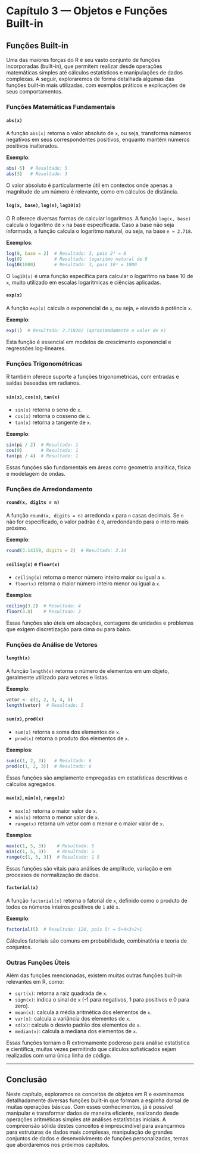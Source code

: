 # Capítulo 3 — Objetos e Funções Built-in



## Funções Built-in

Uma das maiores forças do R é seu vasto conjunto de funções incorporadas (built-in), que permitem realizar desde operações matemáticas simples até cálculos estatísticos e manipulações de dados complexas. A seguir, exploraremos de forma detalhada algumas das funções built-in mais utilizadas, com exemplos práticos e explicações de seus comportamentos.

### Funções Matemáticas Fundamentais

#### `abs(x)`

A função `abs(x)` retorna o valor absoluto de `x`, ou seja, transforma números negativos em seus correspondentes positivos, enquanto mantém números positivos inalterados.

**Exemplo**:

```r
abs(-5)  # Resultado: 5
abs(3)   # Resultado: 3
```

O valor absoluto é particularmente útil em contextos onde apenas a magnitude de um número é relevante, como em cálculos de distância.

#### `log(x, base)`, `log(x)`, `log10(x)`

O R oferece diversas formas de calcular logaritmos. A função `log(x, base)` calcula o logaritmo de `x` na base especificada. Caso a base não seja informada, a função calcula o logaritmo natural, ou seja, na base `e ≈ 2.718`.

**Exemplos**:

```r
log(8, base = 2)  # Resultado: 3, pois 2³ = 8
log(8)            # Resultado: logaritmo natural de 8
log10(1000)       # Resultado: 3, pois 10³ = 1000
```

O `log10(x)` é uma função específica para calcular o logaritmo na base 10 de `x`, muito utilizado em escalas logarítmicas e ciências aplicadas.

#### `exp(x)`

A função `exp(x)` calcula o exponencial de `x`, ou seja, `e` elevado à potência `x`.

**Exemplo**:

```r
exp(1)  # Resultado: 2.718282 (aproximadamente o valor de e)
```

Esta função é essencial em modelos de crescimento exponencial e regressões log-lineares.

### Funções Trigonométricas

R também oferece suporte a funções trigonométricas, com entradas e saídas baseadas em radianos.

#### `sin(x)`, `cos(x)`, `tan(x)`

- `sin(x)` retorna o seno de `x`.
- `cos(x)` retorna o cosseno de `x`.
- `tan(x)` retorna a tangente de `x`.

**Exemplo**:

```r
sin(pi / 2)  # Resultado: 1
cos(0)       # Resultado: 1
tan(pi / 4)  # Resultado: 1
```

Essas funções são fundamentais em áreas como geometria analítica, física e modelagem de ondas.

### Funções de Arredondamento

#### `round(x, digits = n)`

A função `round(x, digits = n)` arredonda `x` para `n` casas decimais. Se `n` não for especificado, o valor padrão é `0`, arredondando para o inteiro mais próximo.

**Exemplo**:

```r
round(3.14159, digits = 2)  # Resultado: 3.14
```

#### `ceiling(x)` e `floor(x)`

- `ceiling(x)` retorna o menor número inteiro maior ou igual a `x`.
- `floor(x)` retorna o maior número inteiro menor ou igual a `x`.

**Exemplos**:

```r
ceiling(3.2)  # Resultado: 4
floor(3.8)    # Resultado: 3
```

Essas funções são úteis em alocações, contagens de unidades e problemas que exigem discretização para cima ou para baixo.

### Funções de Análise de Vetores

#### `length(x)`

A função `length(x)` retorna o número de elementos em um objeto, geralmente utilizado para vetores e listas.

**Exemplo**:

```r
vetor <- c(1, 2, 3, 4, 5)
length(vetor)  # Resultado: 5
```

#### `sum(x)`, `prod(x)`

- `sum(x)` retorna a soma dos elementos de `x`.
- `prod(x)` retorna o produto dos elementos de `x`.

**Exemplos**:

```r
sum(c(1, 2, 3))   # Resultado: 6
prod(c(1, 2, 3))  # Resultado: 6
```

Essas funções são amplamente empregadas em estatísticas descritivas e cálculos agregados.

#### `max(x)`, `min(x)`, `range(x)`

- `max(x)` retorna o maior valor de `x`.
- `min(x)` retorna o menor valor de `x`.
- `range(x)` retorna um vetor com o menor e o maior valor de `x`.

**Exemplos**:

```r
max(c(1, 5, 3))    # Resultado: 5
min(c(1, 5, 3))    # Resultado: 1
range(c(1, 5, 3))  # Resultado: 1 5
```

Essas funções são vitais para análises de amplitude, variação e em processos de normalização de dados.

#### `factorial(x)`

A função `factorial(x)` retorna o fatorial de `x`, definido como o produto de todos os números inteiros positivos de `1` até `x`.

**Exemplo**:

```r
factorial(5)  # Resultado: 120, pois 5! = 5×4×3×2×1
```

Cálculos fatoriais são comuns em probabilidade, combinatória e teoria de conjuntos.

### Outras Funções Úteis

Além das funções mencionadas, existem muitas outras funções built-in relevantes em R, como:

- `sqrt(x)`: retorna a raiz quadrada de `x`.
- `sign(x)`: indica o sinal de `x` (-1 para negativos, 1 para positivos e 0 para zero).
- `mean(x)`: calcula a média aritmética dos elementos de `x`.
- `var(x)`: calcula a variância dos elementos de `x`.
- `sd(x)`: calcula o desvio padrão dos elementos de `x`.
- `median(x)`: calcula a mediana dos elementos de `x`.

Essas funções tornam o R extremamente poderoso para análise estatística e científica, muitas vezes permitindo que cálculos sofisticados sejam realizados com uma única linha de código.

---

## Conclusão

Neste capítulo, exploramos os conceitos de objetos em R e examinamos detalhadamente diversas funções built-in que formam a espinha dorsal de muitas operações básicas. Com esses conhecimentos, já é possível manipular e transformar dados de maneira eficiente, realizando desde operações aritméticas simples até análises estatísticas iniciais. A compreensão sólida destes conceitos é imprescindível para avançarmos para estruturas de dados mais complexas, manipulação de grandes conjuntos de dados e desenvolvimento de funções personalizadas, temas que abordaremos nos próximos capítulos.
